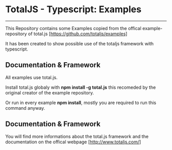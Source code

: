 # TotalJS - Typescript: Examples

------------------

This Repository contains some Examples copied from the offical example-repository of total.js 
[https://github.com/totaljs/examples]

It has been created to show possible use of the totaljs framework with typescript.

## Documentation & Framework

All examples use total.js. 

Install total.js globaly with **npm install -g total.js** this recomeded by the original creator of the example repository. 

Or run in every example **npm install**, mostly you are required to run this command anyway.

## Documentation & Framework

You will find more informations about the total.js framework and the documentation on the offical webpage [http://www.totaljs.com/]